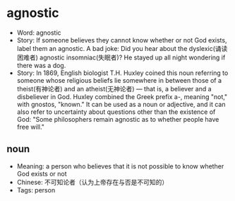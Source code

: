 # agnostic

- Word: agnostic
- Story: If someone believes they cannot know whether or not God exists, label them an agnostic. A bad joke: Did you hear about the dyslexic(诵读困难者) agnostic insomniac(失眠者)? He stayed up all night wondering if there was a dog.
- Story: In 1869, English biologist T.H. Huxley coined this noun referring to someone whose religious beliefs lie somewhere in between those of a theist(有神论者) and an atheist(无神论者) — that is, a believer and a disbeliever in God. Huxley combined the Greek prefix a-, meaning "not," with gnostos, "known." It can be used as a noun or adjective, and it can also refer to uncertainty about questions other than the existence of God: "Some philosophers remain agnostic as to whether people have free will."

## noun

- Meaning: a person who believes that it is not possible to know whether God exists or not
- Chinese: 不可知论者（认为上帝存在与否是不可知的）
- Tags: person

